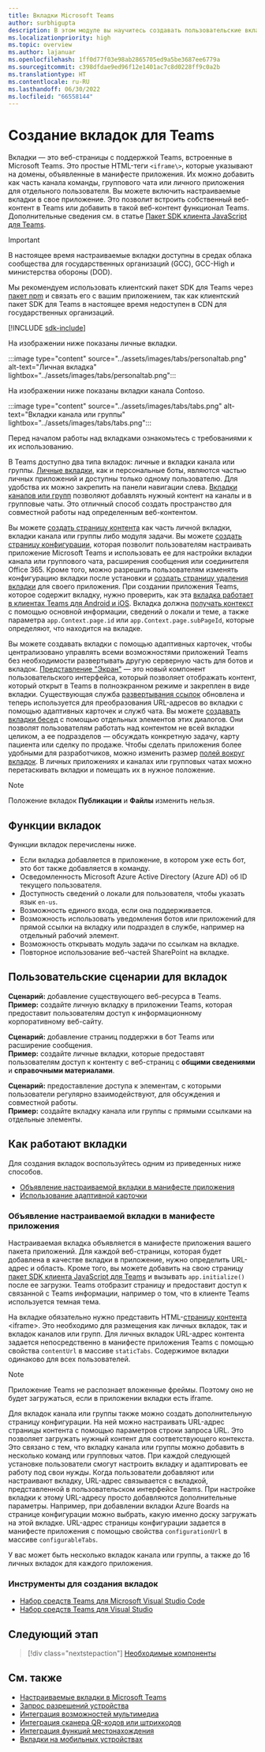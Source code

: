 ```yaml
---
title: Вкладки Microsoft Teams
author: surbhigupta
description: В этом модуле вы научитесь создавать пользовательские вкладки на платформе Teams, функции вкладок и пользовательские сценарии вкладок.
ms.localizationpriority: high
ms.topic: overview
ms.author: lajanuar
ms.openlocfilehash: 1ff0d77f03e98ab2865705ed9a5be3687ee6779a
ms.sourcegitcommit: c398dfdae9ed96f12e1401ac7c8d0228ff9c0a2b
ms.translationtype: HT
ms.contentlocale: ru-RU
ms.lasthandoff: 06/30/2022
ms.locfileid: "66558144"
---
```

# <a name="build-tabs-for-teams"></a>Создание вкладок для Teams

Вкладки — это веб-страницы с поддержкой Teams, встроенные в Microsoft Teams. Это простые HTML-теги `<iframe\>`, которые указывают на домены, объявленные в манифесте приложения. Их можно добавить как часть канала команды, группового чата или личного приложения для отдельного пользователя. Вы можете включить настраиваемые вкладки в свое приложение. Это позволит встроить собственный веб-контент в Teams или добавить в такой веб-контент функционал Teams. Дополнительные сведения см. в статье [Пакет SDK клиента JavaScript для Teams](/javascript/api/overview/msteams-client).

> [!IMPORTANT]
> В настоящее время настраиваемые вкладки доступны в средах облака сообщества для государственных организаций (GCC), GCC-High и министерства обороны (DOD).
>
> Мы рекомендуем использовать клиентский пакет SDK для Teams через [пакет npm](https://www.npmjs.com/package/@microsoft/teams-js) и связать его с вашим приложением, так как клиентский пакет SDK для Teams в настоящее время недоступен в CDN для государственных организаций.

[!INCLUDE [sdk-include](~/includes/sdk-include.md)]

На изображении ниже показаны личные вкладки.

:::image type="content" source="../assets/images/tabs/personaltab.png" alt-text="Личная вкладка" lightbox="../assets/images/tabs/personaltab.png":::

На изображении ниже показаны вкладки канала Contoso.

:::image type="content" source="../assets/images/tabs/tabs.png" alt-text="Вкладки канала или группы" lightbox="../assets/images/tabs/tabs.png":::

Перед началом работы над вкладками ознакомьтесь с требованиями к их использованию.

В Teams доступно два типа вкладок: личные и вкладки канала или группы. [Личные вкладки](~/tabs/how-to/create-personal-tab.md), как и персональные боты, являются частью личных приложений и доступны только одному пользователю. Для удобства их можно закрепить на панели навигации слева. [Вкладки каналов или групп](~/tabs/how-to/create-channel-group-tab.md) позволяют добавлять нужный контент на каналы и в групповые чаты. Это отличный способ создать пространство для совместной работы над определенным веб-контентом.

Вы можете [создать страницу контента](~/tabs/how-to/create-tab-pages/content-page.md) как часть личной вкладки, вкладки канала или группы либо модуля задачи. Вы можете [создать страницу конфигурации](~/tabs/how-to/create-tab-pages/configuration-page.md), которая позволит пользователям настраивать приложение Microsoft Teams и использовать ее для настройки вкладки канала или группового чата, расширения сообщения или соединителя Office 365. Кроме того, можно разрешить пользователям изменять конфигурацию вкладки после установки и [создать страницу удаления вкладки](~/tabs/how-to/create-tab-pages/removal-page.md) для своего приложения. При создании приложения Teams, которое содержит вкладку, нужно проверить, как эта [вкладка работает в клиентах Teams для Android и iOS](~/tabs/design/tabs-mobile.md). Вкладка должна [получать контекст](~/tabs/how-to/access-teams-context.md) с помощью основной информации, сведений о локали и теме, а также параметра `app.Context.page.id` или `app.Context.page.subPageId`, которые определяют, что находится на вкладке.

Вы можете создавать вкладки с помощью адаптивных карточек, чтобы централизовано управлять всеми возможностями приложений Teams без необходимости развертывать другую серверную часть для ботов и вкладок. [Представление "Экран"](~/tabs/tabs-link-unfurling.md) — это новый компонент пользовательского интерфейса, который позволяет отображать контент, который открыт в Teams в полноэкранном режиме и закреплен в виде вкладки. Существующая служба [развертывания ссылок](~/tabs/tabs-link-unfurling.md) обновлена и теперь используется для преобразования URL-адресов во вкладки с помощью адаптивных карточек и служб чата. Вы можете [создавать вкладки бесед](~/tabs/how-to/conversational-tabs.md) с помощью отдельных элементов этих диалогов. Они позволят пользователям работать над контентом не всей вкладки целиком, а ее подразделов — обсуждать конкретную задачу, карту пациента или сделку по продаже. Чтобы сделать приложения более удобными для разработчиков, можно изменить размер [полей вокруг вкладок](~/resources/removing-tab-margins.md). В личных приложениях и каналах или групповых чатах можно перетаскивать вкладки и помещать их в нужное положение.

> [!NOTE]
> Положение вкладок **Публикации** и **Файлы** изменить нельзя.

## <a name="tab-features"></a>Функции вкладок

Функции вкладок перечислены ниже.

* Если вкладка добавляется в приложение, в котором уже есть бот, это бот также добавляется в команду.
* Осведомленность Microsoft Azure Active Directory (Azure AD) об ID текущего пользователя.
* Доступность сведений о локали для пользователя, чтобы указать язык `en-us`.
* Возможность единого входа, если она поддерживается.
* Возможность использовать уведомления ботов или приложений для прямой ссылки на вкладку или подраздел в службе, например на отдельный рабочий элемент.
* Возможность открывать модуль задачи по ссылкам на вкладке.
* Повторное использование веб-частей SharePoint на вкладке.

## <a name="tabs-user-scenarios"></a>Пользовательские сценарии для вкладок

**Сценарий:** добавление существующего веб-ресурса в Teams. \
**Пример:** создайте личную вкладку в приложении Teams, которая предоставит пользователям доступ к информационному корпоративному веб-сайту.

**Сценарий:** добавление страниц поддержки в бот Teams или расширение сообщения. \
**Пример:** создайте личные вкладки, которые предоставят пользователям доступ к контенту с веб-страниц с **общими сведениями** и **справочными материалами**.

**Сценарий:** предоставление доступа к элементам, с которыми пользователи регулярно взаимодействуют, для обсуждения и совместной работы. \
**Пример:** создайте вкладку канала или группы с прямыми ссылками на отдельные элементы.

## <a name="understand-how-tabs-work"></a>Как работают вкладки

Для создания вкладок воспользуйтесь одним из приведенных ниже способов.

* [Объявление настраиваемой вкладки в манифесте приложения](#declare-custom-tab-in-app-manifest)
* [Использование адаптивной карточки](~/tabs/how-to/build-adaptive-card-tabs.md)

### <a name="declare-custom-tab-in-app-manifest"></a>Объявление настраиваемой вкладки в манифесте приложения

Настраиваемая вкладка объявляется в манифесте приложения вашего пакета приложений. Для каждой веб-страницы, которая будет добавлена в качестве вкладки в приложение, нужно определить URL-адрес и область. Кроме того, вы можете добавить на свою страницу [пакет SDK клиента JavaScript для Teams](/javascript/api/overview/msteams-client) и вызывать `app.initialize()` после ее загрузки. Teams отобразит страницу и предоставит доступ к связанной с Teams информации, например о том, что в клиенте Teams используется темная тема.

На вкладке обязательно нужно представить HTML-[страницу контента](~/tabs/how-to/create-tab-pages/content-page.md) <iframe\>. Это необходимо для размещения как личных вкладок, так и вкладок каналов или групп. Для личных вкладок URL-адрес контента задается непосредственно в манифесте приложения Teams с помощью свойства `contentUrl` в массиве `staticTabs`. Содержимое вкладки одинаково для всех пользователей.

> [!Note]
> Приложение Teams не распознает вложенные фреймы. Поэтому оно не будет загружаться, если в приложении вкладки есть iframe.

Для вкладок канала или группы также можно создать дополнительную страницу конфигурации. На ней можно настраивать URL-адрес страницы контента с помощью параметров строки запроса URL. Это позволяет загружать нужный контент для соответствующего контекста. Это связано с тем, что вкладку канала или группы можно добавить в несколько команд или групповых чатов. При каждой следующей установке пользователи смогут настроить вкладку и адаптировать ее работу под свои нужды. Когда пользователи добавляют или настраивают вкладку, URL-адрес связывается с вкладкой, представленной в пользовательском интерфейсе Teams. При настройке вкладки к этому URL-адресу просто добавляются дополнительные параметры. Например, при добавлении вкладки Azure Boards на странице конфигурации можно выбрать, какую именно доску загружать на этой вкладке. URL-адрес страницы конфигурации задается в манифесте приложения с помощью свойства `configurationUrl` в массиве `configurableTabs`.

У вас может быть несколько вкладок канала или группы, а также до 16 личных вкладок для каждого приложения.

### <a name="tools-to-build-tabs"></a>Инструменты для создания вкладок

* [Набор средств Teams для Microsoft Visual Studio Code](../toolkit/visual-studio-code-overview.md)
* [Набор средств Teams для Visual Studio](../toolkit/visual-studio-overview.md)

## <a name="next-step"></a>Следующий этап

> [!div class="nextstepaction"]
> [Необходимые компоненты](~/tabs/how-to/tab-requirements.md)

## <a name="see-also"></a>См. также

* [Настраиваемые вкладки в Microsoft Teams](/microsoftteams/built-in-custom-tabs#develop-custom-tabs)
* [Запрос разрешений устройства](../concepts/device-capabilities/native-device-permissions.md)
* [Интеграция возможностей мультимедиа](../concepts/device-capabilities/media-capabilities.md)
* [Интеграция сканера QR-кодов или штрихкодов](../concepts/device-capabilities/qr-barcode-scanner-capability.md)
* [Интеграция функций местонахождения](../concepts/device-capabilities/location-capability.md)
* [Вкладки на мобильных устройствах](design/tabs-mobile.md#tabs-on-mobile)

